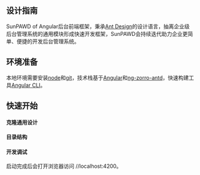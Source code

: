 ## 设计指南

SunPAWD of Angular后台前端框架，秉承[Ant Design](https://ant.design/index-cn)的设计语言，抽离企业级后台管理系统的通用模块形成快速开发框架，SunPAWD会持续迭代助力企业更简单、便捷的开发后台管理系统。

## 环境准备

本地环境需要安装[node](http://nodejs.org/)和[git](https://git-scm.com/)，技术栈基于[Angular](https://angular.cn/)和[ng-zorro-antd](https://ng.ant.design/)，快速构建工具[Angular CLI](https://cli.angular.io/)。

## 快速开始

#### 克隆通用设计
#### 目录结构
#### 开发调试

启动完成后会打开浏览器访问 //localhost:4200。